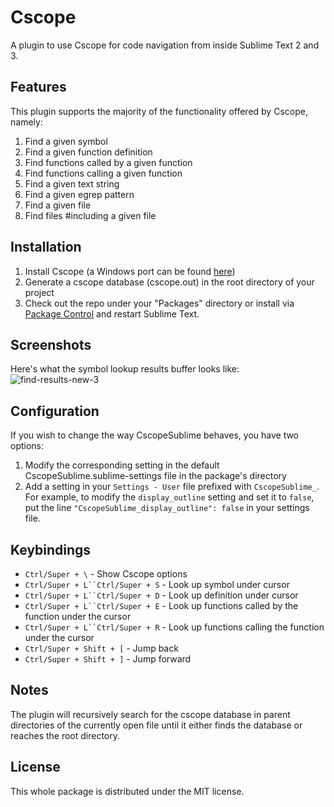 # Cscope
A plugin to use Cscope for code navigation from inside Sublime Text 2 and 3.

## Features
This plugin supports the majority of the functionality offered by Cscope, namely:

1. Find a given symbol
2. Find a given function definition
3. Find functions called by a given function
4. Find functions calling a given function
5. Find a given text string
6. Find a given egrep pattern
7. Find a given file
8. Find files #including a given file

## Installation
1. Install Cscope (a Windows port can be found [here](http://code.google.com/p/cscope-win32))
2. Generate a cscope database (cscope.out) in the root directory of your project
3. Check out the repo under your "Packages" directory or install via [Package Control](http://wbond.net/sublime_packages/package_control) and restart Sublime Text.

## Screenshots
Here's what the symbol lookup results buffer looks like:
![find-results-new-3](https://f.cloud.github.com/assets/83116/243889/94dd1c70-8a56-11e2-9c4b-3fc0b2beb36a.png)

## Configuration
If you wish to change the way CscopeSublime behaves, you have two options:

1. Modify the corresponding setting in the default CscopeSublime.sublime-settings file in the package's directory
2. Add a setting in your `Settings - User` file prefixed with `CscopeSublime_`.
   For example, to modify the `display_outline` setting and set it to `false`, put the line `"CscopeSublime_display_outline": false` in your settings file.

## Keybindings

- `Ctrl/Super + \`                 - Show Cscope options
- `Ctrl/Super + L``Ctrl/Super + S` - Look up symbol under cursor
- `Ctrl/Super + L``Ctrl/Super + D` - Look up definition under cursor
- `Ctrl/Super + L``Ctrl/Super + E` - Look up functions called by the function under the cursor
- `Ctrl/Super + L``Ctrl/Super + R` - Look up functions calling the function under the cursor
- `Ctrl/Super + Shift + [`         - Jump back
- `Ctrl/Super + Shift + ]`         - Jump forward

## Notes
The plugin will recursively search for the cscope database in parent directories of the currently open file until it either finds the database or reaches the root directory.

## License
This whole package is distributed under the MIT license.
